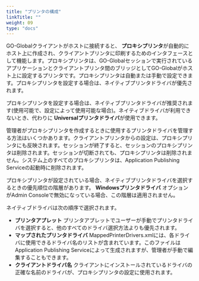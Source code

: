 ```yaml
---
title: "プリンタの構成"
linkTitle: ""
weight: 09
type: "docs"
---
```


GO-Globalクライアントがホストに接続すると、 **プロキシプリンタ**が自動的にホスト上に作成され、クライアントプリンタに印刷するためのインタフェースとして機能します。プロキシプリンタは、GO-Globalセッションで実行されているアプリケーションとクライアントプリンタ間のブリッジとしてGO-Globalがホスト上に設定するプリンタです。プロキシプリンタは自動または手動で設定できます。プロキシプリンタを設定する場合は、ネイティブプリンタドライバが優先されます。

プロキシプリンタを設定する場合は、ネイティブプリンタドライバが推奨されます(使用可能で、設定によって使用可能な場合)。ネイティブドライバが利用できないとき、代わりに **Universalプリンタドライバ**が使用できます。

管理者がプロキシプリンタを作成するときに使用するプリンタドライバを管理する方法はいくつかあります。クライアントプリンタからの設定は、プロキシプリンタにも反映されます。セッションが終了すると、セッションのプロキシプリンタは削除されます。セッションが切断されても、プロキシプリンタは削除されません。システム上のすべてのプロキシプリンタは、Application Publishing Serviceの起動時に削除されます。

プロキシプリンタが設定されている場合、ネイティブプリンタドライバを選択するときの優先順位の階層があります。 **Windowsプリンタドライバ** オプションがAdmin Consoleで無効になっている場合、この階層は適用されません。

ネイティブドライバは次の順序で選択されます。

* **プリンタアプレット** プリンタアプレットでユーザーが手動でプリンタドライバを選択すると、他のすべてのドライバ選択方法よりも優先されます。
* **マップされたプリンタドライバ** MappedPrinterDrivers.xmlには、各ドライバに使用できるドライバ名のリストが含まれています。このファイルはApplication Publishing Serviceによって生成されますが、管理者が手動で編集することもできます。
* **クライアントドライバ名** クライアントにインストールされているドライバの正確な名前のドライバが、プロキシプリンタの設定に使用されます。